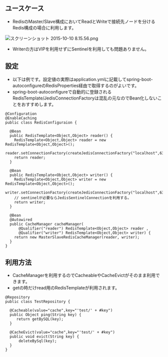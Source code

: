 ## ユースケース

* RedisのMaster/Slave構成においてReadとWriteで接続先ノードを分けるRedis構成の場合に利用します。

 ![スクリーンショット 2015-10-10 8.15.56.png](https://qiita-image-store.s3.amazonaws.com/0/39230/e145ac69-f1e8-1321-8c8f-ec0a88242725.png "スクリーンショット 2015-10-10 8.15.56.png")

* Writerの方はVIPを利用せずにSentinelを利用しても問題ありません。

## 設定

* 以下は例です。設定値の実際はapplication.ymlに記載してspring-boot-autoconfigureのRedisProperties経由で取得するのがよいです。
* spring-boot-autoconfigureで自動的に登録されるRedisTemplate/JedisConnectionFactoryは混乱の元なのでBean化しないことをおすすめします。

```
@Configuration
@EnableCaching
public class RedisConfiguraion {

  @Bean
  public RedisTemplate<Object,Object> reader() {
    RedisTemplate<Object,Object> reader = new RedisTemplate<Object,Object>();  
    reader.setConnectionFactory(createJedisConnectionFactory("localhost",6380));
    return reader;
  }

  @Bean
  public RedisTemplate<Object,Object> writer() {
    RedisTemplate<Object,Object> writer = new RedisTemplate<Object,Object>();  
    writer.setConnectionFactory(createJedisConnectionFactory("localhost",6379));
    // sentinelが必要ならJedisSentinelConnectionを利用する。
    return writer;
  }

  @Bean
  @Autowired
  public CacheManager cacheManager(
  	  @Qualifier("reader") RedisTemplate<Object,Object> reader ,
      @Qualifier("writer") RedisTemplate<Object,Object> writer) {
    return new MasterSlaveRedisCacheManager(reader, writer);
  }
}
```

## 利用方法

* CacheManagerを利用するのでCacheableやCacheEvictがそのまま利用できます。
* getの時だけread用のRedisTemplateが利用されます。

```
@Repository
public class TestRepository {

  @Cacheable(value="cache",key="'test/' + #key")
  public Object ping(String key) {
     return getBySQL(key);
  }

  @CacheEvict(value="cache",key="'test/' + #key")
  public void evict(String key) {
      deleteBySql(key);
  }
}
```
